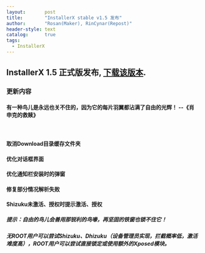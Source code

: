 ```yaml
---
layout:       post
title:        "InstallerX stable v1.5 发布"
author:       "Rosan(Maker), RinCynar(Repost)"
header-style: text
catalog:      true
tags:
  - InstallerX
---
```

## InstallerX 1.5 正式版发布, [下载该版本](/file/InstallerX-stable-v1.5.apk).
### 更新内容
#### 有一种鸟儿是永远也关不住的，因为它的每片羽翼都沾满了自由的光辉！ --《肖申克的救赎》
<br>

#### 取消Download目录缓存文件夹
#### 优化对话框界面
#### 优化通知栏安装时的弹窗
#### 修复部分情况解析失败
#### Shizuku未激活、授权时提示激活、授权
##### 提示：自由的鸟儿会善用那锐利的鸟喙，再坚固的铁窗也锁不住它！
##### 无ROOT用户可以尝试Shizuku、Dhizuku（设备管理员实现，拦截概率低，激活难度高），ROOT用户可以尝试直接锁定或使用额外的Xposed模块。
